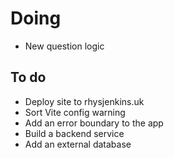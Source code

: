 # Doing

-   New question logic

## To do

-   Deploy site to rhysjenkins.uk
-   Sort Vite config warning
-   Add an error boundary to the app
-   Build a backend service
-   Add an external database
